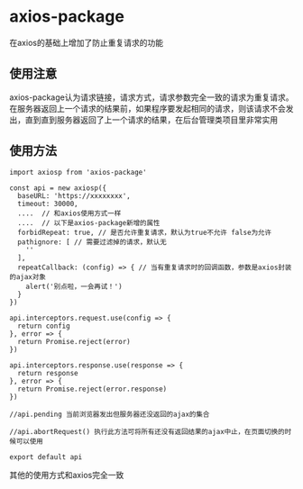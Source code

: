 # axios-package
在axios的基础上增加了防止重复请求的功能

## 使用注意
axios-package认为请求链接，请求方式，请求参数完全一致的请求为重复请求。在服务器返回上一个请求的结果前，如果程序要发起相同的请求，则该请求不会发出，直到直到服务器返回了上一个请求的结果，在后台管理类项目里非常实用

## 使用方法
```
import axiosp from 'axios-package'

const api = new axiosp({
  baseURL: 'https://xxxxxxxx',
  timeout: 30000,
  ....  // 和axios使用方式一样
  ....  // 以下是axios-package新增的属性
  forbidRepeat: true, // 是否允许重复请求，默认为true不允许 false为允许
  pathignore: [ // 需要过滤掉的请求，默认无
    ''
  ],
  repeatCallback: (config) => { // 当有重复请求时的回调函数，参数是axios封装的ajax对象
    alert('别点啦，一会再试！')
  }
})

api.interceptors.request.use(config => {
  return config
}, error => {
  return Promise.reject(error)
})

api.interceptors.response.use(response => {
  return response
}, error => {
  return Promise.reject(error.response)
})

//api.pending 当前浏览器发出但服务器还没返回的ajax的集合

//api.abortRequest() 执行此方法可将所有还没有返回结果的ajax中止，在页面切换的时候可以使用

export default api
```


其他的使用方式和axios完全一致
